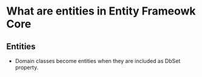 # **What are entities in Entity Frameowk Core**
## Entities
- Domain classes become entities when they are included as DbSet property.